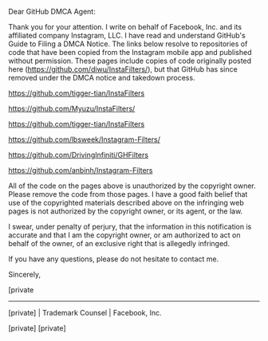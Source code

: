 Dear GitHub DMCA Agent:

Thank you for your attention. I write on behalf of Facebook, Inc. and its affiliated company Instagram, LLC. I have read and understand GitHub's Guide to Filing a DMCA Notice. The links below resolve to repositories of code that have been copied from the Instagram mobile app and published without permission. These pages include copies of code originally posted here (https://github.com/diwu/InstaFilters/), but that GitHub has since removed under the DMCA notice and takedown process.

https://github.com/tigger-tian/InstaFilters

https://github.com/Myuzu/InstaFilters/

https://github.com/tigger-tian/InstaFilters

https://github.com/lbsweek/Instagram-Filters/

https://github.com/DrivingInfiniti/GHFilters

https://github.com/anbinh/Instagram-Filters

All of the code on the pages above is unauthorized by the copyright owner. Please remove the code from those pages. I have a good faith belief that use of the copyrighted materials described above on the infringing web pages is not authorized by the copyright owner, or its agent, or the law.

I swear, under penalty of perjury, that the information in this notification is accurate and that I am the copyright owner, or am authorized to act on behalf of the owner, of an exclusive right that is allegedly infringed.

If you have any questions, please do not hesitate to contact me.

Sincerely,

[private

---

[private] | Trademark Counsel | Facebook, Inc.

[private] [private]
